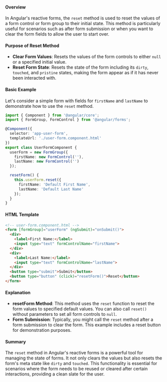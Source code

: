
#### Overview
In Angular's reactive forms, the `reset` method is used to reset the values of a form control or form group to their initial state. This method is particularly useful for scenarios such as after form submission or when you want to clear the form fields to allow the user to start over.

#### Purpose of Reset Method
- **Clear Form Values**: Resets the values of the form controls to either `null` or a specified initial value.
- **Reset Form State**: Resets the state of the form including its `dirty`, `touched`, and `pristine` states, making the form appear as if it has never been interacted with.

#### Basic Example
Let's consider a simple form with fields for `firstName` and `lastName` to demonstrate how to use the `reset` method.

```typescript
import { Component } from '@angular/core';
import { FormGroup, FormControl } from '@angular/forms';

@Component({
  selector: 'app-user-form',
  templateUrl: './user-form.component.html'
})
export class UserFormComponent {
  userForm = new FormGroup({
    firstName: new FormControl(''),
    lastName: new FormControl('')
  });

  resetForm() {
    this.userForm.reset({
      firstName: 'Default First Name',
      lastName: 'Default Last Name'
    });
  }
}
```

#### HTML Template
```html
<!-- user-form.component.html -->
<form [formGroup]="userForm" (ngSubmit)="onSubmit()">
  <div>
    <label>First Name:</label>
    <input type="text" formControlName="firstName">
  </div>
  <div>
    <label>Last Name:</label>
    <input type="text" formControlName="lastName">
  </div>
  <button type="submit">Submit</button>
  <button type="button" (click)="resetForm()">Reset</button>
</form>
```

#### Explanation
- **resetForm Method**: This method uses the `reset` function to reset the form values to specified default values. You can also call `reset()` without parameters to set all form controls to `null`.
- **Form Submission**: Typically, you might call the `reset` method after a form submission to clear the form. This example includes a reset button for demonstration purposes.

#### Summary
The `reset` method in Angular's reactive forms is a powerful tool for managing the state of forms. It not only clears the values but also resets the form's meta state like `dirty` and `touched`. This functionality is essential for scenarios where the form needs to be reused or cleared after certain interactions, providing a clean slate for the user.